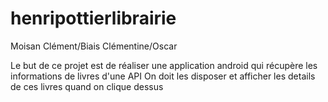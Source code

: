 # henripottierlibrairie

Moisan Clément/Biais Clémentine/Oscar 

Le but de ce projet est de réaliser une application android qui récupère les informations de livres d'une API
On doit les disposer et afficher les details de ces livres quand on clique dessus
